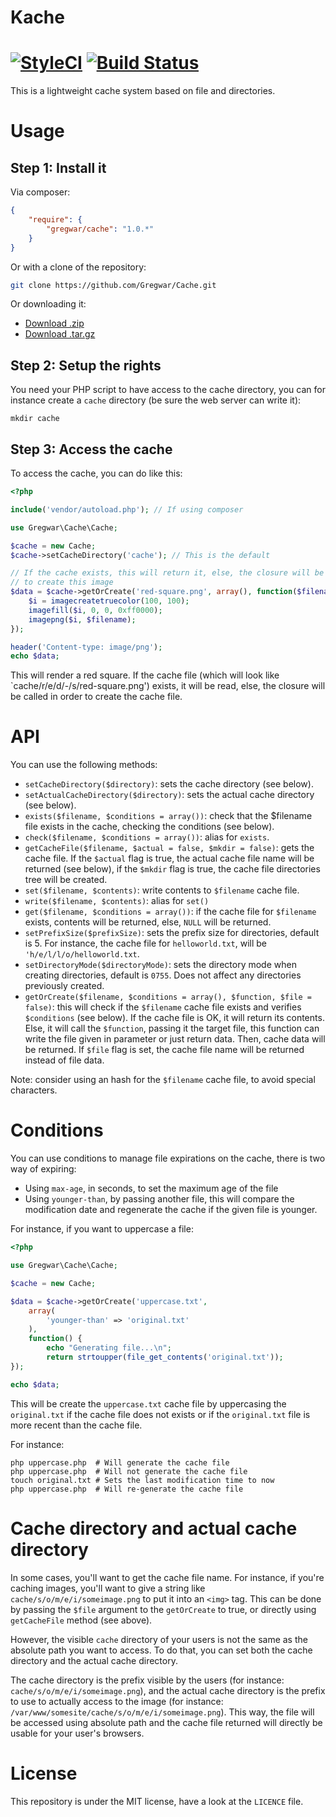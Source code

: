 Kache
=====
[![StyleCI](https://github.styleci.io/repos/289133258/shield?branch=master)](https://github.styleci.io/repos/289133258?branch=master) [![Build Status](https://travis-ci.org/humantex/Cache.svg?branch=master)](https://travis-ci.org/humantex/Cache)
=====
This is a lightweight cache system based on file and directories.

Usage
=====

Step 1: Install it
------------------

Via composer:

```json
{
    "require": {
        "gregwar/cache": "1.0.*"
    }
}
```

Or with a clone of the repository:

```bash
git clone https://github.com/Gregwar/Cache.git
```

Or downloading it:

* [Download .zip](https://github.com/Gregwar/Cache/archive/master.zip)
* [Download .tar.gz](https://github.com/Gregwar/Cache/archive/master.tar.gz)

Step 2: Setup the rights
------------------------

You need your PHP script to have access to the cache directory, you can for instance
create a `cache` directory (be sure the web server can write it):

```
mkdir cache
```

Step 3: Access the cache
------------------------

To access the cache, you can do like this:

```php
<?php

include('vendor/autoload.php'); // If using composer

use Gregwar\Cache\Cache;

$cache = new Cache;
$cache->setCacheDirectory('cache'); // This is the default

// If the cache exists, this will return it, else, the closure will be called
// to create this image
$data = $cache->getOrCreate('red-square.png', array(), function($filename) {
    $i = imagecreatetruecolor(100, 100);
    imagefill($i, 0, 0, 0xff0000);
    imagepng($i, $filename);
});

header('Content-type: image/png');
echo $data;
```

This will render a red square. If the cache file (which will look like `cache/r/e/d/-/s/red-square.png')
exists, it will be read, else, the closure will be called in order to create the cache file.

API
===

You can use the following methods:

* `setCacheDirectory($directory)`: sets the cache directory (see below).
* `setActualCacheDirectory($directory)`: sets the actual cache directory (see below).
* `exists($filename, $conditions = array())`: check that the $filename file exists in the cache, checking
  the conditions (see below).
* `check($filename, $conditions = array())`: alias for `exists`.
* `getCacheFile($filename, $actual = false, $mkdir = false)`: gets the cache file. If the `$actual` flag
  is true, the actual cache file name will be returned (see below), if the `$mkdir` flag is true, the
  cache file directories tree will be created.
* `set($filename, $contents)`: write contents to `$filename` cache file.
* `write($filename, $contents)`: alias for `set()`
* `get($filename, $conditions = array())`: if the cache file for `$filename` exists, contents will be
  returned, else, `NULL` will be returned.
* `setPrefixSize($prefixSize)`: sets the prefix size for directories, default is 5. For instance, the
  cache file for `helloworld.txt`, will be `'h/e/l/l/o/helloworld.txt`.
* `setDirectoryMode($directoryMode)`: sets the directory mode when creating directories, default is `0755`.
  Does not affect any directories previously created.
* `getOrCreate($filename, $conditions = array(), $function, $file = false)`: this will check if the `$filename`
  cache file exists and verifies `$conditions` (see below). If the cache file is OK, it will return its
  contents. Else, it will call the `$function`, passing it the target file, this function can write the
  file given in parameter or just return data. Then, cache data will be returned. If `$file` flag is set,
  the cache file name will be returned instead of file data.

Note: consider using an hash for the `$filename` cache file, to avoid special characters.

Conditions
==========

You can use conditions to manage file expirations on the cache, there is two way of expiring:

* Using `max-age`, in seconds, to set the maximum age of the file
* Using `younger-than`, by passing another file, this will compare the modification date
  and regenerate the cache if the given file is younger.

For instance, if you want to uppercase a file:

```php
<?php

use Gregwar\Cache\Cache;

$cache = new Cache;

$data = $cache->getOrCreate('uppercase.txt',
    array(
        'younger-than' => 'original.txt'
    ),
    function() {
        echo "Generating file...\n";
        return strtoupper(file_get_contents('original.txt'));
});

echo $data;
```

This will be create the `uppercase.txt` cache file by uppercasing the `original.txt` if the cache file
does not exists or if the `original.txt` file is more recent than the cache file.

For instance:

```
php uppercase.php  # Will generate the cache file
php uppercase.php  # Will not generate the cache file
touch original.txt # Sets the last modification time to now
php uppercase.php  # Will re-generate the cache file
```

Cache directory and actual cache directory
==========================================

In some cases, you'll want to get the cache file name. For instance, if you're caching
images, you'll want to give a string like `cache/s/o/m/e/i/someimage.png` to put it into
an `<img>` tag. This can be done by passing the `$file` argument to the `getOrCreate` to true,
or directly using `getCacheFile` method (see above).

However, the visible `cache` directory of your users is not the same as the absolute path
you want to access. To do that, you can set both the cache directory and the actual cache directory.

The cache directory is the prefix visible by the users (for instance: `cache/s/o/m/e/i/someimage.png`),
and the actual cache directory is the prefix to use to actually access to the image (for instance: 
`/var/www/somesite/cache/s/o/m/e/i/someimage.png`). This way, the file will be accessed using absolute
path and the cache file returned will directly be usable for your user's browsers.

License
=======

This repository is under the MIT license, have a look at the `LICENCE` file.
